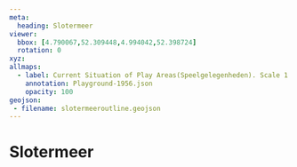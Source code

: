 ```yaml
---
meta:
  heading: Slotermeer
viewer:
  bbox: [4.790067,52.309448,4.994042,52.398724]
  rotation: 0
xyz:
allmaps:
  - label: Current Situation of Play Areas(Speelgelegenheden). Scale 1:20,000. Published by Public Works Department and its legal successors, 1956
    annotation: Playground-1956.json
    opacity: 100
geojson:
 - filename: slotermeeroutline.geojson
---
```

# Slotermeer
